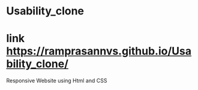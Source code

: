 # Usability_clone
# link  https://ramprasannvs.github.io/Usability_clone/
Responsive Website using Html and CSS
